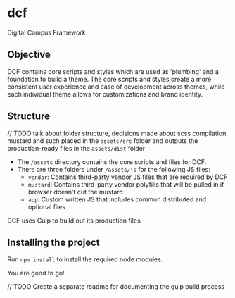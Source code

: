 # dcf
Digital Campus Framework

## Objective
DCF contains core scripts and styles which are used as 'plumbing' and a foundation to build a theme. The core scripts and styles create a more consistent user experience and ease of development across themes, while each individual theme allows for customizations and brand identity.

## Structure


// TODO talk about folder structure, decisions made about scss compilation, mustard and such 
placed in the `assets/src` folder and outputs the production-ready files in the `assets/dist` folder

* The `/assets` directory contains the core scripts and files for DCF.
* There are three folders under `/assets/js` for the following JS files:
    * `vendor`: Contains third-party vendor JS files that are required by DCF
    * `mustard`: Contains third-party vendor polyfills that will be pulled in if browser doesn't cut the mustard
    * `app`: Custom written JS that includes common distributed and optional files 
    
DCF uses Gulp to build out its production files.  


## Installing the project

Run `npm install` to install the required node modules.

You are good to go!

// TODO Create a separate readme for documenting the gulp build process
